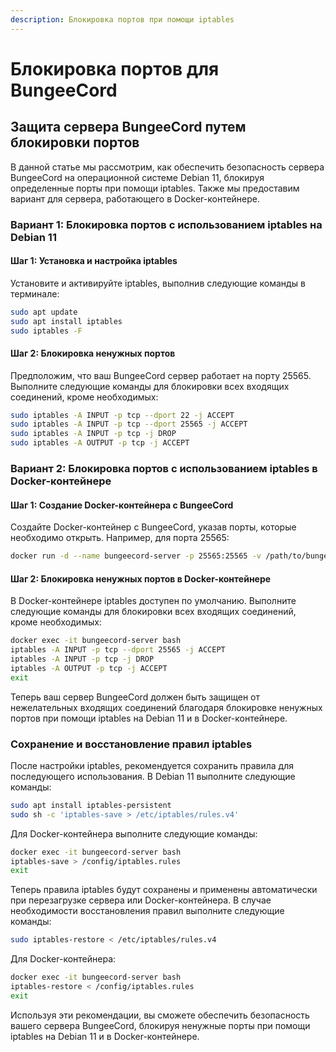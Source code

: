 ```yaml
---
description: Блокировка портов при помощи iptables
---
```


# Блокировка портов для BungeeCord

## Защита сервера BungeeCord путем блокировки портов <a href="#zashita-servera-bungeecord-putem-blokirovki-portov-pri-pomoshi-iptables-na-debian-11-i-docker" id="zashita-servera-bungeecord-putem-blokirovki-portov-pri-pomoshi-iptables-na-debian-11-i-docker"></a>

В данной статье мы рассмотрим, как обеспечить безопасность сервера BungeeCord на операционной системе Debian 11, блокируя определенные порты при помощи iptables. Также мы предоставим вариант для сервера, работающего в Docker-контейнере.

### Вариант 1: Блокировка портов с использованием iptables на Debian 11 <a href="#variant-1-blokirovka-portov-s-ispolzovaniem-iptables-na-debian-11" id="variant-1-blokirovka-portov-s-ispolzovaniem-iptables-na-debian-11"></a>

#### Шаг 1: Установка и настройка iptables <a href="#shag-1-ustanovka-i-nastroika-iptables" id="shag-1-ustanovka-i-nastroika-iptables"></a>

Установите и активируйте iptables, выполнив следующие команды в терминале:

```bash
sudo apt update
sudo apt install iptables
sudo iptables -F
```

#### Шаг 2: Блокировка ненужных портов <a href="#shag-2-blokirovka-nenuzhnykh-portov" id="shag-2-blokirovka-nenuzhnykh-portov"></a>

Предположим, что ваш BungeeCord сервер работает на порту 25565. Выполните следующие команды для блокировки всех входящих соединений, кроме необходимых:

```bash
sudo iptables -A INPUT -p tcp --dport 22 -j ACCEPT
sudo iptables -A INPUT -p tcp --dport 25565 -j ACCEPT
sudo iptables -A INPUT -p tcp -j DROP
sudo iptables -A OUTPUT -p tcp -j ACCEPT
```

### Вариант 2: Блокировка портов с использованием iptables в Docker-контейнере <a href="#variant-2-blokirovka-portov-s-ispolzovaniem-iptables-v-docker-konteinere" id="variant-2-blokirovka-portov-s-ispolzovaniem-iptables-v-docker-konteinere"></a>

#### Шаг 1: Создание Docker-контейнера с BungeeCord <a href="#shag-1-sozdanie-docker-konteinera-s-bungeecord" id="shag-1-sozdanie-docker-konteinera-s-bungeecord"></a>

Создайте Docker-контейнер с BungeeCord, указав порты, которые необходимо открыть. Например, для порта 25565:

```bash
docker run -d --name bungeecord-server -p 25565:25565 -v /path/to/bungeecord/config:/config your/bungeecord-image
```

#### Шаг 2: Блокировка ненужных портов в Docker-контейнере <a href="#shag-2-blokirovka-nenuzhnykh-portov-v-docker-konteinere" id="shag-2-blokirovka-nenuzhnykh-portov-v-docker-konteinere"></a>

В Docker-контейнере iptables доступен по умолчанию. Выполните следующие команды для блокировки всех входящих соединений, кроме необходимых:

```bash
docker exec -it bungeecord-server bash
iptables -A INPUT -p tcp --dport 25565 -j ACCEPT
iptables -A INPUT -p tcp -j DROP
iptables -A OUTPUT -p tcp -j ACCEPT
exit
```

Теперь ваш сервер BungeeCord должен быть защищен от нежелательных входящих соединений благодаря блокировке ненужных портов при помощи iptables на Debian 11 и в Docker-контейнере.

### Сохранение и восстановление правил iptables <a href="#sokhranenie-i-vosstanovlenie-pravil-iptables" id="sokhranenie-i-vosstanovlenie-pravil-iptables"></a>

После настройки iptables, рекомендуется сохранить правила для последующего использования. В Debian 11 выполните следующие команды:

```bash
sudo apt install iptables-persistent
sudo sh -c 'iptables-save > /etc/iptables/rules.v4'
```

Для Docker-контейнера выполните следующие команды:

```bash
docker exec -it bungeecord-server bash
iptables-save > /config/iptables.rules
exit
```

Теперь правила iptables будут сохранены и применены автоматически при перезагрузке сервера или Docker-контейнера. В случае необходимости восстановления правил выполните следующие команды:

```bash
sudo iptables-restore < /etc/iptables/rules.v4
```

Для Docker-контейнера:

```bash
docker exec -it bungeecord-server bash
iptables-restore < /config/iptables.rules
exit
```

Используя эти рекомендации, вы сможете обеспечить безопасность вашего сервера BungeeCord, блокируя ненужные порты при помощи iptables на Debian 11 и в Docker-контейнере.

